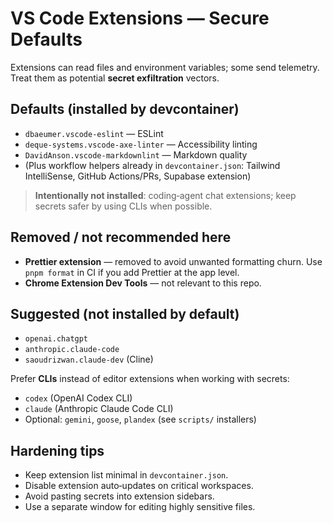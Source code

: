 # VS Code Extensions — Secure Defaults

Extensions can read files and environment variables; some send telemetry. Treat them as potential **secret exfiltration** vectors.

## Defaults (installed by devcontainer)

- `dbaeumer.vscode-eslint` — ESLint
- `deque-systems.vscode-axe-linter` — Accessibility linting
- `DavidAnson.vscode-markdownlint` — Markdown quality
- (Plus workflow helpers already in `devcontainer.json`: Tailwind IntelliSense, GitHub Actions/PRs, Supabase extension)

> **Intentionally not installed**: coding‑agent chat extensions; keep secrets safer by using CLIs when possible.

## Removed / not recommended here

- **Prettier extension** — removed to avoid unwanted formatting churn. Use `pnpm format` in CI if you add Prettier at the app level.
- **Chrome Extension Dev Tools** — not relevant to this repo.

## Suggested (not installed by default)

- `openai.chatgpt`
- `anthropic.claude-code`
- `saoudrizwan.claude-dev` (Cline)

Prefer **CLIs** instead of editor extensions when working with secrets:

- `codex` (OpenAI Codex CLI)
- `claude` (Anthropic Claude Code CLI)
- Optional: `gemini`, `goose`, `plandex` (see `scripts/` installers)

## Hardening tips

- Keep extension list minimal in `devcontainer.json`.
- Disable extension auto‑updates on critical workspaces.
- Avoid pasting secrets into extension sidebars.
- Use a separate window for editing highly sensitive files.

